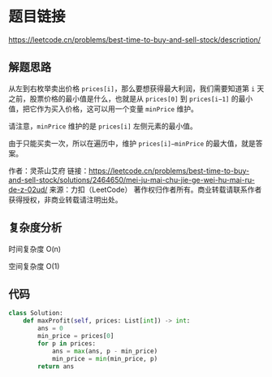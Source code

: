# 题目链接

https://leetcode.cn/problems/best-time-to-buy-and-sell-stock/description/

## 解题思路

从左到右枚举卖出价格 ``prices[i]``，那么要想获得最大利润，我们需要知道第 ``i`` 天之前，股票价格的最小值是什么，也就是从 ``prices[0]`` 到 ``prices[i−1]`` 的最小值，把它作为买入价格，这可以用一个变量 ``minPrice`` 维护。

请注意，``minPrice`` 维护的是 ``prices[i]`` 左侧元素的最小值。

由于只能买卖一次，所以在遍历中，维护 ``prices[i]−minPrice`` 的最大值，就是答案。

作者：灵茶山艾府
链接：https://leetcode.cn/problems/best-time-to-buy-and-sell-stock/solutions/2464650/mei-ju-mai-chu-jie-ge-wei-hu-mai-ru-de-z-02ud/
来源：力扣（LeetCode）
著作权归作者所有。商业转载请联系作者获得授权，非商业转载请注明出处。

## 复杂度分析

时间复杂度 O(n)

空间复杂度 O(1)

## 代码

```python
class Solution:
    def maxProfit(self, prices: List[int]) -> int:
        ans = 0
        min_price = prices[0]
        for p in prices:
            ans = max(ans, p - min_price)
            min_price = min(min_price, p)
        return ans
```
